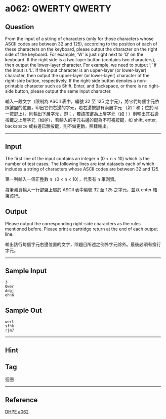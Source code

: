 # a062: QWERTY QWERTY

## Question
From the input of a string of characters (only for those characters whose ASCII codes are between 32 and 125), according to the position of each of these characters on the keyboard, please output the character on the right side of the keyboard. For example, ‘W’ is just right next to ‘Q’ on the keyboard. If the right side is a two-layer button (contains two characters), then output the lower-layer character. For example, we need to output ‘;’ if the input is ‘L’. If the input character is an upper-layer (or lower-layer) character, then output the upper-layer (or lower-layer) character of the right-side button, respectively. If the right-side button denotes a non-printable character such as Shift, Enter, and Backspace, or there is no right-side button, please output the same input character.

輸入一段文字（限制為 ASCII 表中，編號 32 至 125 之字元），將它們每個字元依照鍵盤的位置，印出它們右邊的字元，若右邊按鍵有兩層字元 （如：和；位於同一按鍵上），則輸出下層字元，即；，若該按鍵為上層字元（如！）則輸出其右邊按鍵之上層字元（如＠），若輸入的字元右邊的鍵為不可視按鍵，如 shift, enter, backspace 或右邊已無按鍵，則不做更動，照樣輸出。

---

## Input
The first line of the input contains an integer n (0 < n < 10) which is the number of test cases. The following lines are test datasets each of which includes a string of characters whose ASCII codes are between 32 and 125.

第一列輸入一個正整數 n（0 < n < 10），代表有 n 筆測資。

每筆測資輸入一行鍵盤上屬於 ASCII 表中編號 32 至 125 之字元，並以 enter 結束該行。

## Output
Please output the corresponding right-side characters as the rules mentioned before. Please print a cartridge return at the end of each output line.

輸出該行每個字元右邊位置的文字，除題目所述之例外字元除外。最後必須有換行字元。

---

## Sample Input
```
3
Qwer
Adgj
ehn6
```

## Sample Out
```
wert
sfhk
rjm7
```

---

## Hint

## Tag
迴圈

---
## Reference
[DHPE a062](http://134.208.12.72/ShowProblem?problemid=a062)